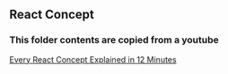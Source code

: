 ## React Concept
### This folder contents are copied from a youtube 
[Every React Concept Explained in 12 Minutes](https://www.youtube.com/watch?v=wIyHSOugGGw)